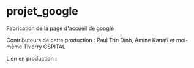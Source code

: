 # projet_google
Fabrication de la page d'accueil de google

Contributeurs de cette production : Paul Trin Dinh, Amine Kanafi et moi-même Thierry OSPITAL

Lien en production : 
